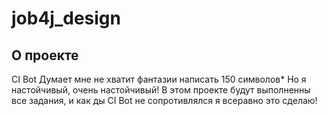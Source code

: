 # job4j_design

## О проекте

 CI Bot Думает мне не хватит фантазии написать 150 символов*
Но я настойчивый, очень настойчивый!
В этом проекте будут выполненны все задания, и как ды  CI Bot не сопротивлялся
я всеравно это сделаю!
